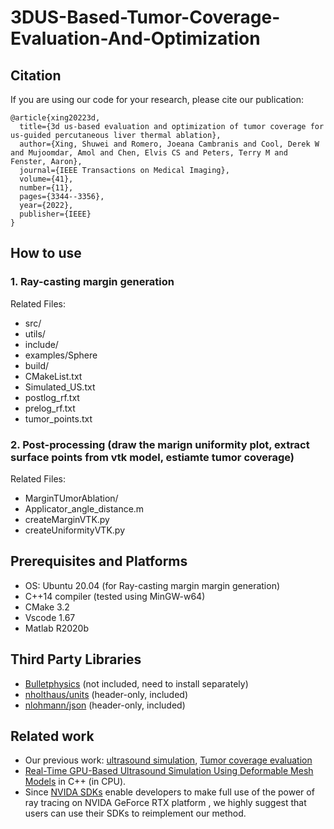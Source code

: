# 3DUS-Based-Tumor-Coverage-Evaluation-And-Optimization
## Citation
If you are using our code for your research, please cite our publication:
```
@article{xing20223d,
  title={3d us-based evaluation and optimization of tumor coverage for us-guided percutaneous liver thermal ablation},
  author={Xing, Shuwei and Romero, Joeana Cambranis and Cool, Derek W and Mujoomdar, Amol and Chen, Elvis CS and Peters, Terry M and Fenster, Aaron},
  journal={IEEE Transactions on Medical Imaging},
  volume={41},
  number={11},
  pages={3344--3356},
  year={2022},
  publisher={IEEE}
}
```
## How to use
### 1. Ray-casting margin generation
Related Files:
- src/
- utils/
- include/
- examples/Sphere
- build/
- CMakeList.txt
- Simulated_US.txt
- postlog_rf.txt
- prelog_rf.txt
- tumor_points.txt
### 2. Post-processing (draw the marign uniformity plot, extract surface points from vtk model, estiamte tumor coverage)
Related Files:
- MarginTUmorAblation/
- Applicator_angle_distance.m
- createMarginVTK.py
- createUniformityVTK.py

## Prerequisites and Platforms
- OS: Ubuntu 20.04 (for Ray-casting margin margin generation)
- C++14 compiler (tested using MinGW-w64)
- CMake 3.2
- Vscode 1.67
- Matlab R2020b

## Third Party Libraries
- [Bulletphysics](https://github.com/bulletphysics/bullet3) (not included, need to install separately)
- [nholthaus/units](https://github.com/nholthaus/units) (header-only, included)
- [nlohmann/json](https://github.com/nlohmann/json) (header-only, included)

## Related work 
- Our previous work: [ultrasound simulation](https://github.com/Xingorno/Ultrasound_Simulation_Ray_Tracing), [Tumor coverage evaluation](https://ieeexplore.ieee.org/iel7/42/9931396/09800921.pdf)
- [Real-Time GPU-Based Ultrasound Simulation Using Deformable Mesh Models](http://sci-hub.cc/10.1109/tmi.2012.2234474) in C++ (in CPU).
- Since [NVIDA SDKs](https://developer.nvidia.com/rtx/ray-tracing/optix) enable developers to make full use of the power of ray tracing on NVIDA GeForce RTX platform , we highly suggest that users can use their SDKs to reimplement our method.
